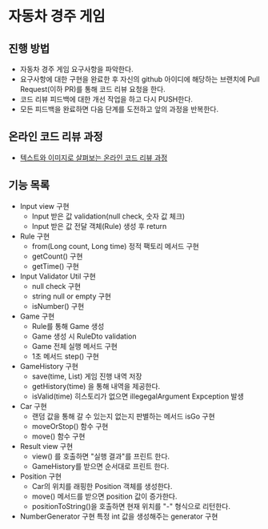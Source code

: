 # 자동차 경주 게임
## 진행 방법
* 자동차 경주 게임 요구사항을 파악한다.
* 요구사항에 대한 구현을 완료한 후 자신의 github 아이디에 해당하는 브랜치에 Pull Request(이하 PR)를 통해 코드 리뷰 요청을 한다.
* 코드 리뷰 피드백에 대한 개선 작업을 하고 다시 PUSH한다.
* 모든 피드백을 완료하면 다음 단계를 도전하고 앞의 과정을 반복한다.

## 온라인 코드 리뷰 과정
* [텍스트와 이미지로 살펴보는 온라인 코드 리뷰 과정](https://github.com/next-step/nextstep-docs/tree/master/codereview)

## 기능 목록
- Input view 구현
    - Input 받은 값 validation(null check, 숫자 값 체크)
    - Input 받은 값 전달 객체(Rule) 생성 후 return
- Rule 구현
  - from(Long count, Long time) 정적 팩토리 메서드 구현
  - getCount() 구현
  - getTime() 구현
- Input Validator Util 구현
  - null check 구현
  - string null or empty 구현
  - isNumber() 구현
- Game 구현
  - Rule를 통해 Game 생성
  - Game 생성 시 RuleDto validation  
  - Game 전체 실행 메서드 구현
  - 1초 메서드 step() 구현
- GameHistory 구현
   - save(time, List<Long>) 게임 진행 내역 저장
   - getHistory(time) 을 통해 내역을 제공한다.
   - isValid(time) 히스토리가 없으면 illegegalArgument Expception 발생
- Car 구현
  - 랜덤 값을 통해 갈 수 있는지 없는지 판별하는 메서드 isGo 구현
  - moveOrStop() 함수 구현
  - move() 함수 구현
- Result view 구현
  - view() 를 호출하면 "실행 결과"를 프린트 한다.
  - GameHistory를 받으면 순서대로 프린트 한다.
- Position 구현
  - Car의 위치를 래핑한 Position 객체를 생성한다.
  - move() 메서드를 받으면 position 값이 증가한다.
  - positionToString()을 호출하면 현재 위치를 "-" 형식으로 리턴한다.
- NumberGenerator 구현 특정 int 값을 생성해주는 generator 구현   